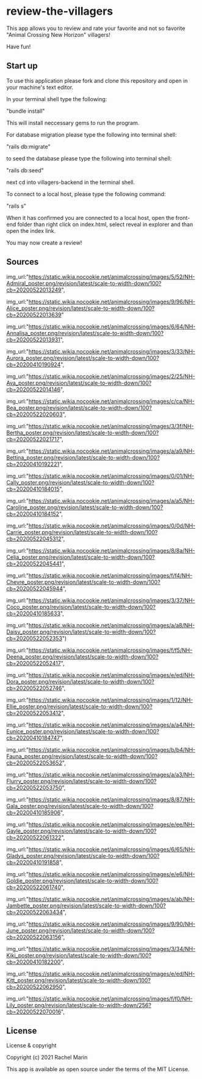 # review-the-villagers
This app allows you to review and rate your favorite and not so favorite "Animal Crossing New Horizon" villagers! 

Have fun!

## Start up
To use this application please fork and clone this repository and open in your machine's text editor.

In your terminal shell type the following:

"bundle install"

This will install neccessary gems to run the program.

For database migration please type the following into terminal shell:

"rails db:migrate" 

to seed the  database please type the following into terminal shell:

"rails db:seed"

next cd into villagers-backend in the terminal shell.

To connect to a local host, please type the following command:

"rails s"

When it has confirmed you are connected to a local host, open the front-end folder than right click on index.html, select reveal in explorer and than open the index link.

You may now create a review!

## Sources 
img_url:"https://static.wikia.nocookie.net/animalcrossing/images/5/52/NH-Admiral_poster.png/revision/latest/scale-to-width-down/100?cb=20200522013249",

img_url:"https://static.wikia.nocookie.net/animalcrossing/images/9/96/NH-Alice_poster.png/revision/latest/scale-to-width-down/100?cb=20200522013639"

img_url:"https://static.wikia.nocookie.net/animalcrossing/images/6/64/NH-Annalisa_poster.png/revision/latest/scale-to-width-down/100?cb=20200522013931",

img_url:"https://static.wikia.nocookie.net/animalcrossing/images/3/33/NH-Aurora_poster.png/revision/latest/scale-to-width-down/100?cb=20200410190924",

img_url:"https://static.wikia.nocookie.net/animalcrossing/images/2/25/NH-Ava_poster.png/revision/latest/scale-to-width-down/100?cb=20200522014146",

img_url:"https://static.wikia.nocookie.net/animalcrossing/images/c/ca/NH-Bea_poster.png/revision/latest/scale-to-width-down/100?cb=20200522020603",

img_url:"https://static.wikia.nocookie.net/animalcrossing/images/3/3f/NH-Bertha_poster.png/revision/latest/scale-to-width-down/100?cb=20200522021717",

img_url:"https://static.wikia.nocookie.net/animalcrossing/images/a/a9/NH-Bettina_poster.png/revision/latest/scale-to-width-down/100?cb=20200410192221",

img_url:"https://static.wikia.nocookie.net/animalcrossing/images/0/01/NH-Cally_poster.png/revision/latest/scale-to-width-down/100?cb=20200410184015",

img_url:"https://static.wikia.nocookie.net/animalcrossing/images/a/a5/NH-Caroline_poster.png/revision/latest/scale-to-width-down/100?cb=20200410184152",

img_url:"https://static.wikia.nocookie.net/animalcrossing/images/0/0d/NH-Carrie_poster.png/revision/latest/scale-to-width-down/100?cb=20200522045312",

img_url:"https://static.wikia.nocookie.net/animalcrossing/images/8/8a/NH-Celia_poster.png/revision/latest/scale-to-width-down/100?cb=20200522045441",

img_url:"https://static.wikia.nocookie.net/animalcrossing/images/f/f4/NH-Chevre_poster.png/revision/latest/scale-to-width-down/100?cb=20200522045944",

img_url:"https://static.wikia.nocookie.net/animalcrossing/images/3/37/NH-Coco_poster.png/revision/latest/scale-to-width-down/100?cb=20200410185633",

img_url:"https://static.wikia.nocookie.net/animalcrossing/images/a/a8/NH-Daisy_poster.png/revision/latest/scale-to-width-down/100?cb=20200522052353")

img_url:"https://static.wikia.nocookie.net/animalcrossing/images/f/f5/NH-Deena_poster.png/revision/latest/scale-to-width-down/100?cb=20200522052417",

img_url:"https://static.wikia.nocookie.net/animalcrossing/images/e/ed/NH-Dora_poster.png/revision/latest/scale-to-width-down/100?cb=20200522052746",

img_url:"https://static.wikia.nocookie.net/animalcrossing/images/1/12/NH-Ellie_poster.png/revision/latest/scale-to-width-down/100?cb=20200522053412",

img_url:"https://static.wikia.nocookie.net/animalcrossing/images/a/a4/NH-Eunice_poster.png/revision/latest/scale-to-width-down/100?cb=20200410184747",

img_url:"https://static.wikia.nocookie.net/animalcrossing/images/b/b4/NH-Fauna_poster.png/revision/latest/scale-to-width-down/100?cb=20200522053652",

img_url:"https://static.wikia.nocookie.net/animalcrossing/images/a/a3/NH-Flurry_poster.png/revision/latest/scale-to-width-down/100?cb=20200522053750",

img_url:"https://static.wikia.nocookie.net/animalcrossing/images/8/87/NH-Gala_poster.png/revision/latest/scale-to-width-down/100?cb=20200410185906",

img_url:"https://static.wikia.nocookie.net/animalcrossing/images/e/ee/NH-Gayle_poster.png/revision/latest/scale-to-width-down/100?cb=20200522061322",

img_url:"https://static.wikia.nocookie.net/animalcrossing/images/6/65/NH-Gladys_poster.png/revision/latest/scale-to-width-down/100?cb=20200410191858",

img_url:"https://static.wikia.nocookie.net/animalcrossing/images/e/e6/NH-Goldie_poster.png/revision/latest/scale-to-width-down/100?cb=20200522061740",

img_url:"https://static.wikia.nocookie.net/animalcrossing/images/a/ab/NH-Jambette_poster.png/revision/latest/scale-to-width-down/100?cb=20200522063434",

img_url:"https://static.wikia.nocookie.net/animalcrossing/images/9/90/NH-June_poster.png/revision/latest/scale-to-width-down/100?cb=20200522063156",

img_url:"https://static.wikia.nocookie.net/animalcrossing/images/3/34/NH-Kiki_poster.png/revision/latest/scale-to-width-down/100?cb=20200410182200",

img_url:"https://static.wikia.nocookie.net/animalcrossing/images/e/ed/NH-Kitt_poster.png/revision/latest/scale-to-width-down/100?cb=20200522062950",

img_url:"https://static.wikia.nocookie.net/animalcrossing/images/f/f0/NH-Lily_poster.png/revision/latest/scale-to-width-down/256?cb=20200522070016",

## License
License & copyright

Copyright (c) 2021 Rachel Marin

This app is available as open source under the terms of the MIT License.